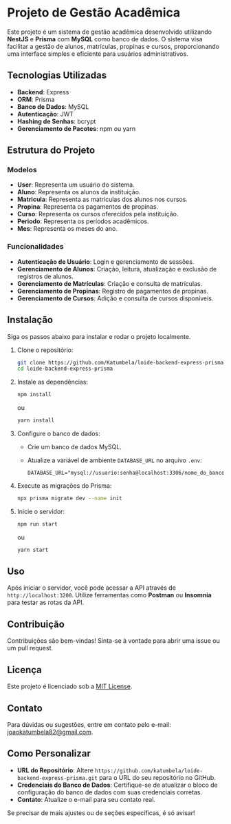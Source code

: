   
# Projeto de Gestão Acadêmica

Este projeto é um sistema de gestão acadêmica desenvolvido utilizando **NestJS** e **Prisma** com **MySQL** como banco de dados. O sistema visa facilitar a gestão de alunos, matrículas, propinas e cursos, proporcionando uma interface simples e eficiente para usuários administrativos.

## Tecnologias Utilizadas

- **Backend**: Express
- **ORM**: Prisma
- **Banco de Dados**: MySQL
- **Autenticação**: JWT
- **Hashing de Senhas**: bcrypt
- **Gerenciamento de Pacotes**: npm ou yarn

## Estrutura do Projeto

### Modelos

- **User**: Representa um usuário do sistema.
- **Aluno**: Representa os alunos da instituição.
- **Matricula**: Representa as matrículas dos alunos nos cursos.
- **Propina**: Representa os pagamentos de propinas.
- **Curso**: Representa os cursos oferecidos pela instituição.
- **Periodo**: Representa os períodos acadêmicos.
- **Mes**: Representa os meses do ano.

### Funcionalidades

- **Autenticação de Usuário**: Login e gerenciamento de sessões.
- **Gerenciamento de Alunos**: Criação, leitura, atualização e exclusão de registros de alunos.
- **Gerenciamento de Matrículas**: Criação e consulta de matrículas.
- **Gerenciamento de Propinas**: Registro de pagamentos de propinas.
- **Gerenciamento de Cursos**: Adição e consulta de cursos disponíveis.
  
## Instalação

Siga os passos abaixo para instalar e rodar o projeto localmente.

1. Clone o repositório:

   ```bash
   git clone https://github.com/Katumbela/loide-backend-express-prisma.git
   cd loide-backend-express-prisma
   ```

2. Instale as dependências:

   ```bash
   npm install
   ```

   ou

   ```bash
   yarn install
   ```

3. Configure o banco de dados:

   - Crie um banco de dados MySQL.
   - Atualize a variável de ambiente `DATABASE_URL` no arquivo `.env`:

     ```
     DATABASE_URL="mysql://usuario:senha@localhost:3306/nome_do_banco"
     ```

4. Execute as migrações do Prisma:

   ```bash
   npx prisma migrate dev --name init
   ```

5. Inicie o servidor:

   ```bash
   npm run start
   ```

   ou

   ```bash
   yarn start
   ```

## Uso

Após iniciar o servidor, você pode acessar a API através de `http://localhost:3200`. Utilize ferramentas como **Postman** ou **Insomnia** para testar as rotas da API.

## Contribuição

Contribuições são bem-vindas! Sinta-se à vontade para abrir uma issue ou um pull request.

## Licença

Este projeto é licenciado sob a [MIT License](LICENSE).

## Contato

Para dúvidas ou sugestões, entre em contato pelo e-mail: joaokatumbela82@gmail.com.


## Como Personalizar

- **URL do Repositório**: Altere `https://github.com/katumbela/loide-backend-express-prisma.git` para o URL do seu repositório no GitHub.
- **Credenciais do Banco de Dados**: Certifique-se de atualizar o bloco de configuração do banco de dados com suas credenciais corretas.
- **Contato**: Atualize o e-mail para seu contato real.

Se precisar de mais ajustes ou de seções específicas, é só avisar!